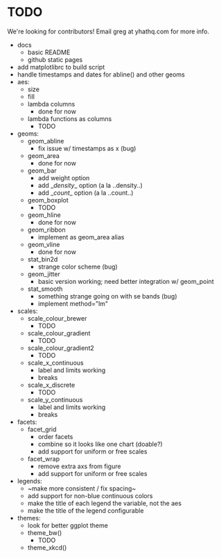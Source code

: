 # TODO
We're looking for contributors! Email greg at yhathq.com for more info.
- docs
     - basic README
     - github static pages
- add matplotlibrc to build script
- handle timestamps and dates for abline() and other geoms
- aes:
    - size
    - fill
    - lambda columns
        - done for now
    - lambda functions as columns
        - TODO
- geoms:
    - geom_abline
        - fix issue w/ timestamps as x (bug)
    - geom_area
        - done for now
    - geom_bar
        - add weight option
        - add \__density__ option (a la ..density..)
        - add \__count__ option (a la ..count..)
    - geom_boxplot
        - TODO
    - geom_hline
        - done for now
    - geom_ribbon
        - implement as geom_area alias
    - geom_vline
        - done for now
    - stat_bin2d
        - strange color scheme (bug)
    - geom_jitter
        - basic version working; need better integration w/ geom_point
    - stat_smooth
        - something strange going on with se bands (bug)
        - implement method="lm"
- scales:
    - scale_colour_brewer
        - TODO
    - scale_colour_gradient
        - TODO
    - scale_colour_gradient2
        - TODO
    - scale_x_continuous
        - label and limits working
        - breaks
    - scale_x_discrete
        - TODO
    - scale_y_continuous
        - label and limits working
        - breaks
- facets:
    - facet_grid
        - order facets
        - combine so it looks like one chart (doable?)
        - add support for uniform or free scales
    - facet_wrap
        - remove extra axs from figure
        - add support for uniform or free scales
- legends:
    - ~make more consistent / fix spacing~
    - add support for non-blue continuous colors
    - make the title of each legend the variable, not the aes
    - make the title of the legend configurable
- themes:
    - look for better ggplot theme
    - theme_bw()
        - TODO
    - theme_xkcd()

